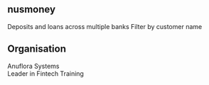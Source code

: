 ## nusmoney
Deposits and loans across multiple banks 
Filter by customer name

## Organisation
Anuflora Systems  
Leader in Fintech Training

